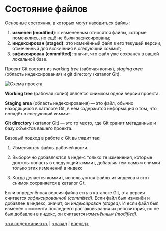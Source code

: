 # Состояние файлов

Основные состояния, в которых могут находиться файлы:
1. **изменён (modified)**: к изменённым относятся файлы, которые поменялись, но ещё не были зафиксированы;
2. **индексирован (staged)**: это изменённый файл в его текущей версии, отмеченный для включения в следующий коммит;
3. **зафиксирован (committed)**: значит, что файл уже сохранён в вашей локальной базе.

Проект Git состоит из *working tree* (рабочая копия), *staging area* (область индексирования) и git directory (каталог Git).

![Схема проекта](https://git-scm.com/book/en/v2/images/areas.png)

**Working tree** (рабочая копия) является снимком одной версии проекта.

**Staging area** (область индексирования) — это файл, обычно находящийся в каталоге Git, в нём содержится информация о том, что попадёт в следующий коммит.

**Git directory** (каталог Git) — это то место, где Git хранит метаданные и базу объектов вашего проекта.

Базовый подход в работе с Git выглядит так:

1. Изменяются файлы рабочей копии.

2. Выборочно добавляются в индекс только те изменения, которые должны попасть в следующий коммит, добавляя тем самым снимки только этих изменений в индекс.

3. Когда делается коммит, используются файлы из индекса и этот снимок сохраняется в каталог Git.

Если определённая версия файла есть в каталоге Git, эта версия считается *зафиксированной (committed)*. Если файл был изменён и добавлен в индекс, значит, он *индексирован (staged)*. И если файл был изменён с момента последнего распаковывания из репозитория, но не был добавлен в индекс, он считается *изменённым (modified)*.

[<<к содержанию<<](./readme.md) | [<назад](./init.md) | [вперед>]()